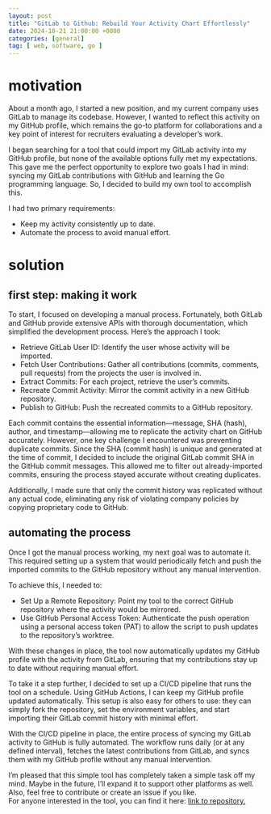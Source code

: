 ```yaml
---
layout: post
title: "GitLab to Github: Rebuild Your Activity Chart Effortlessly"
date: 2024-10-21 21:00:00 +0000
categories: [general]
tag: [ web, software, go ]
---
```


# motivation

About a month ago, I started a new position, and my current company uses GitLab to manage its codebase. However, I
wanted to reflect this activity on my GitHub profile, which remains the go-to platform for collaborations and a key
point of interest for recruiters evaluating a developer’s work.

I began searching for a tool that could import my GitLab activity into my GitHub profile, but none of the available
options fully met my expectations. This gave me the perfect opportunity to explore two goals I had in mind: syncing my
GitLab contributions with GitHub and learning the Go programming language. So, I decided to build my own tool to
accomplish this.

I had two primary requirements:

- Keep my activity consistently up to date.
- Automate the process to avoid manual effort.

# solution

## first step: making it work

To start, I focused on developing a manual process. Fortunately, both GitLab and GitHub provide extensive APIs with
thorough documentation, which simplified the development process. Here’s the approach I took:

- Retrieve GitLab User ID: Identify the user whose activity will be imported.
- Fetch User Contributions: Gather all contributions (commits, comments, pull requests) from the projects the user is involved in.
- Extract Commits: For each project, retrieve the user’s commits.
- Recreate Commit Activity: Mirror the commit activity in a new GitHub repository.
- Publish to GitHub: Push the recreated commits to a GitHub repository.

Each commit contains the essential information—message, SHA (hash), author, and timestamp—allowing me to replicate the
activity chart on GitHub accurately. However, one key challenge I encountered was preventing duplicate commits. Since
the SHA (commit hash) is unique and generated at the time of commit, I decided to include the original GitLab commit SHA
in the GitHub commit messages. This allowed me to filter out already-imported commits, ensuring the process stayed
accurate without creating duplicates.

Additionally, I made sure that only the commit history was replicated without any actual code, eliminating any risk of
violating company policies by copying proprietary code to GitHub.

## automating the process

Once I got the manual process working, my next goal was to automate it. This required setting up a system that would
periodically fetch and push the imported commits to the GitHub repository without any manual intervention.

To achieve this, I needed to:

- Set Up a Remote Repository: Point my tool to the correct GitHub repository where the activity would be mirrored.
- Use GitHub Personal Access Token: Authenticate the push operation using a personal access token (PAT) to allow the script to push updates to the repository’s worktree.

With these changes in place, the tool now automatically updates my GitHub profile with the activity from GitLab,
ensuring that my contributions stay up to date without requiring manual effort.

To take it a step further, I decided to set up a CI/CD pipeline that runs the tool on a schedule. Using GitHub Actions,
I can keep my GitHub profile updated automatically. This setup is also easy for others to use: they can simply fork the
repository, set the environment variables, and start importing their GitLab commit history with minimal effort.

With the CI/CD pipeline in place, the entire process of syncing my GitLab activity to GitHub is fully automated. The
workflow runs daily (or at any defined interval), fetches the latest contributions from GitLab, and syncs them with my
GitHub profile without any manual intervention.

I’m pleased that this simple tool has completely taken a simple task off my mind. Maybe in the future,
I’ll expand it to support other platforms as well. Also, feel free to contribute or create an issue if you like. <br>
For anyone interested in the tool, you can find it
here: <a href="https://github.com/furmanp/gitlab-activity-importer" target="_blank" rel="noopener">link to
repository.</a>
